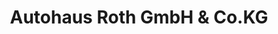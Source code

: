 ---
title: "Autohaus Roth GmbH & Co.KG"
url: /daaden/autohaus-roth-gmbh-und-co-kg/
shop: Autohaus
---